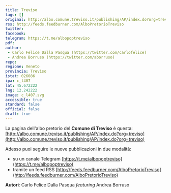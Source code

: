 ```yaml
---
title: Treviso
tags: []
original: http://albo.comune.treviso.it/publishing/AP/index.do?org=treviso
rss: http://feeds.feedburner.com/AlboPretorioTreviso
twitter: 
facebook: 
telegram: https://t.me/albopoptreviso
pdf: 
author:
 - Carlo Felice Dalla Pasqua (https://twitter.com/carlofelice)
 - Andrea Borruso (https://twitter.com/aborruso)
repo: 
regione: Veneto
provincia: Treviso
istat: 026086
ipa: c_l407
lat: 45.672222
lng: 12.242222
image: c_l407.svg
accessible: true
standard: false
official: false
draft: true
---
```


La pagina dell'albo pretorio del **Comune di Treviso** è questa: [http://albo.comune.treviso.it/publishing/AP/index.do?org=treviso](http://albo.comune.treviso.it/publishing/AP/index.do?org=treviso)

Adesso puoi seguire le nuove pubblicazioni in due modalità:

* su un canale Telegram [https://t.me/albopoptreviso](https://t.me/albopoptreviso)
* tramite un feed RSS [http://feeds.feedburner.com/AlboPretorioTreviso](http://feeds.feedburner.com/AlboPretorioTreviso)

**Autori**: Carlo Felice Dalla Pasqua _featuring_ Andrea Borruso
